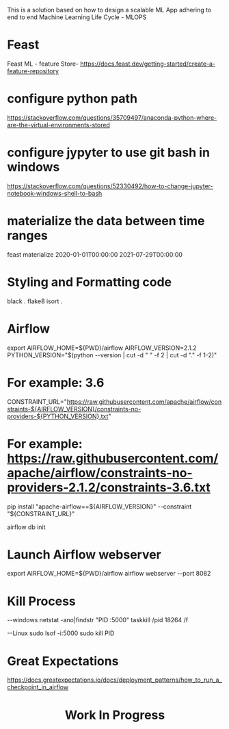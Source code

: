 This is a solution based on how to design a scalable ML App adhering to end to end Machine Learning Life Cycle - MLOPS

# Feast 
Feast ML - feature Store- https://docs.feast.dev/getting-started/create-a-feature-repository

# configure python path 
https://stackoverflow.com/questions/35709497/anaconda-python-where-are-the-virtual-environments-stored

# configure jypyter to use git bash in windows 
https://stackoverflow.com/questions/52330492/how-to-change-jupyter-notebook-windows-shell-to-bash

# materialize the data between time ranges
feast materialize 2020-01-01T00:00:00 2021-07-29T00:00:00

# Styling and Formatting code
black .
flake8
isort .

# Airflow
export AIRFLOW_HOME=${PWD}/airflow
AIRFLOW_VERSION=2.1.2
PYTHON_VERSION="$(python --version | cut -d " " -f 2 | cut -d "." -f 1-2)"
# For example: 3.6
CONSTRAINT_URL="https://raw.githubusercontent.com/apache/airflow/constraints-${AIRFLOW_VERSION}/constraints-no-providers-${PYTHON_VERSION}.txt"
# For example: https://raw.githubusercontent.com/apache/airflow/constraints-no-providers-2.1.2/constraints-3.6.txt
pip install "apache-airflow==${AIRFLOW_VERSION}" --constraint "${CONSTRAINT_URL}"

airflow db init

# Launch Airflow webserver
export AIRFLOW_HOME=${PWD}/airflow
airflow webserver --port 8082

# Kill Process

--windows
netstat -ano|findstr "PID :5000"
taskkill /pid 18264 /f

--Linux
sudo lsof -i:5000
sudo kill PID

# Great Expectations
https://docs.greatexpectations.io/docs/deployment_patterns/how_to_run_a_checkpoint_in_airflow


<div align="center">
<h1>Work In Progress</h1>
</div>

